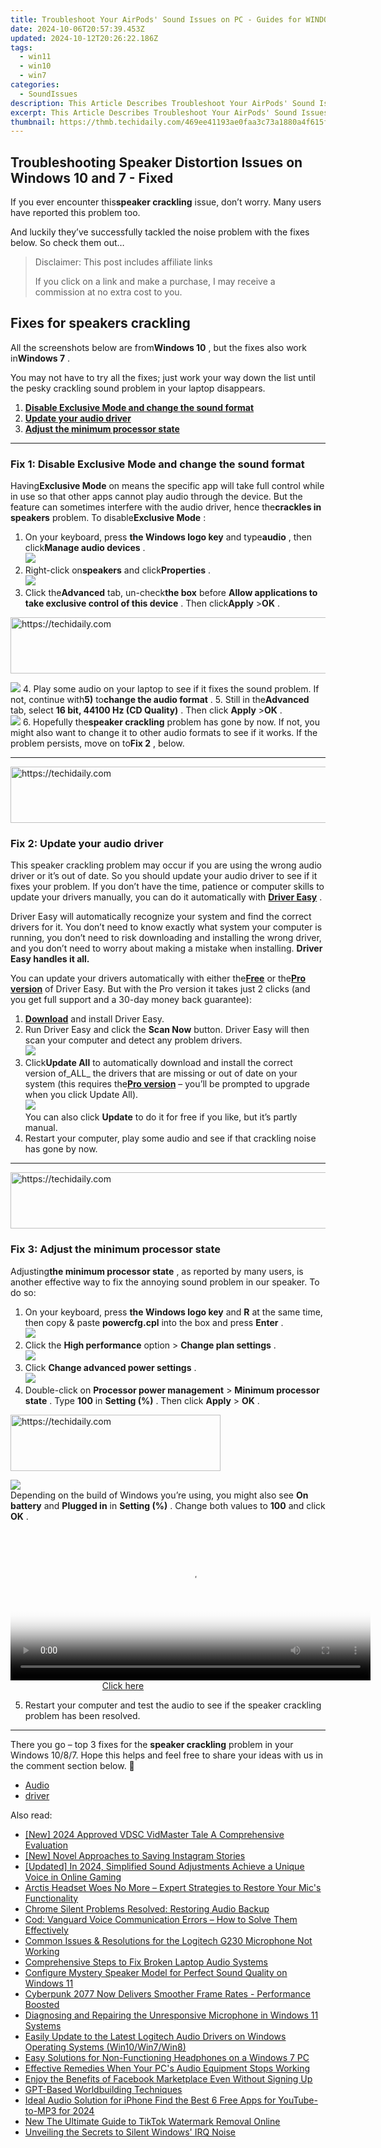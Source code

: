 ```yaml
---
title: Troubleshoot Your AirPods' Sound Issues on PC - Guides for WINDOWS 11/10 Users
date: 2024-10-06T20:57:39.453Z
updated: 2024-10-12T20:26:22.186Z
tags:
  - win11
  - win10
  - win7
categories:
  - SoundIssues
description: This Article Describes Troubleshoot Your AirPods' Sound Issues on PC - Guides for WINDOWS 11/10 Users
excerpt: This Article Describes Troubleshoot Your AirPods' Sound Issues on PC - Guides for WINDOWS 11/10 Users
thumbnail: https://thmb.techidaily.com/469ee41193ae0faa3c73a1880a4f615f10f1abb6364e0dccb7651832a4251dcd.jpg
---
```


## Troubleshooting Speaker Distortion Issues on Windows 10 and 7 - Fixed

If you ever encounter this**speaker crackling** issue, don’t worry. Many users have reported this problem too.

 And luckily they’ve successfully tackled the noise problem with the fixes below. So check them out…

>  Disclaimer: This post includes affiliate links
>
>  If you click on a link and make a purchase, I may receive a commission at no extra cost to you.
>

## Fixes for speakers crackling

 All the screenshots below are from**Windows 10** , but the fixes also work in**Windows 7** .

 You may not have to try all the fixes; just work your way down the list until the pesky crackling sound problem in your laptop disappears.

1. [**Disable Exclusive Mode and change the sound format**](https://tools.techidaily.com/drivereasy/download/)
2. [**Update your audio driver**](https://tools.techidaily.com/drivereasy/download/)
3. [**Adjust the minimum processor state**](https://tools.techidaily.com/drivereasy/download/)

---

### **Fix 1: Disable Exclusive Mode and change the sound format**

 Having**Exclusive Mode** on means the specific app will take full control while in use so that other apps cannot play audio through the device. But the feature can sometimes interfere with the audio driver, hence the**crackles in speakers** problem. To disable**Exclusive Mode** :

1. On your keyboard, press   **the Windows logo key**  and type**audio** , then click**Manage audio devices** .  
![](https://images.drivereasy.com/wp-content/uploads/2018/08/img_5b63fd4f29036.jpg)
2. Right-click on**speakers** and click**Properties** .  
![](https://images.drivereasy.com/wp-content/uploads/2018/08/img_5b63fdf0b0ffe.jpg)
3. Click the**Advanced** tab, un-check**the box** before **Allow applications to take exclusive control of this device** . Then click**Apply** \>**OK** .  

<!-- affiliate ads begin -->
<a href="https://appsumo.8odi.net/c/5597632/2082529/7443" target="_top" id="2082529">
  <img src="//a.impactradius-go.com/display-ad/7443-2082529" border="0" alt="https://techidaily.com" width="728" height="90"/>
</a>
<img height="0" width="0" src="https://appsumo.8odi.net/i/5597632/2082529/7443" style="position:absolute;visibility:hidden;" border="0" />
<!-- affiliate ads end -->

![](https://images.drivereasy.com/wp-content/uploads/2018/08/img_5b64024ef26cc.jpg)
4. Play some audio on your laptop to see if it fixes the sound problem. If not, continue with**5)** to**change the audio format** .
5. Still in the**Advanced** tab, select **16 bit, 44100 Hz (CD Quality)** . Then click **Apply** \>**OK** .  
![](https://images.drivereasy.com/wp-content/uploads/2018/08/img_5b6403e757810.jpg)
6. Hopefully the**speaker crackling** problem has gone by now. If not, you might also want to change it to other audio formats to see if it works. If the problem persists, move on to**Fix 2** , below.

---

<!-- affiliate ads begin -->
<a href="https://appsumo.8odi.net/c/5597632/2075482/7443" target="_top" id="2075482">
  <img src="//a.impactradius-go.com/display-ad/7443-2075482" border="0" alt="https://techidaily.com" width="728" height="90"/>
</a>
<img height="0" width="0" src="https://appsumo.8odi.net/i/5597632/2075482/7443" style="position:absolute;visibility:hidden;" border="0" />
<!-- affiliate ads end -->

### Fix 2: Update your audio driver

 This speaker crackling problem may occur if you are using the wrong audio  driver or it’s out of date. So you should update your audio  driver to see if it fixes your problem. If you don’t have the time, patience or computer skills to update your drivers manually, you can do it automatically with **[Driver Easy](https://tools.techidaily.com/drivereasy/download/)**  .

 Driver Easy will automatically recognize your system and find the correct drivers for it. You don’t need to know exactly what system your computer is running, you don’t need to risk downloading and installing the wrong driver, and you don’t need to worry about making a mistake when installing. **Driver Easy handles it all.**

 You can update your drivers automatically with either the[**Free**](https://tools.techidaily.com/drivereasy/download/) or the[**Pro version**](https://tools.techidaily.com/drivereasy/download/) of Driver Easy. But with the Pro version it takes just 2 clicks (and you get full support and a 30-day money back guarantee):

1. **[Download](https://tools.techidaily.com/drivereasy/download/)**  and install Driver Easy.
2. Run Driver Easy and click the **Scan Now** button. Driver Easy will then scan your computer and detect any problem drivers.  
![](https://images.drivereasy.com/wp-content/uploads/2018/07/img_5b46ffcde1143.jpg)
3. Click**Update All** to automatically download and install the correct version of_ALL_ the drivers that are missing or out of date on your system (this requires the[**Pro version**](https://tools.techidaily.com/drivereasy/download/) – you’ll be prompted to upgrade when you click Update All).  
![](https://images.drivereasy.com/wp-content/uploads/2018/08/img_5b63f1315f608.jpg)  
 You can also click **Update** to do it for free if you like, but it’s partly manual.
4. Restart your computer, play some audio and see if that crackling noise has gone by now.

---

<!-- affiliate ads begin -->
<a href="https://appsumo.8odi.net/c/5597632/2082541/7443" target="_top" id="2082541">
  <img src="//a.impactradius-go.com/display-ad/7443-2082541" border="0" alt="https://techidaily.com" width="728" height="90"/>
</a>
<img height="0" width="0" src="https://appsumo.8odi.net/i/5597632/2082541/7443" style="position:absolute;visibility:hidden;" border="0" />
<!-- affiliate ads end -->

### Fix 3: Adjust **the minimum processor state**

 Adjusting**the minimum processor state** , as reported by many users, is another effective way to fix the annoying sound problem in our speaker. To do so:

1. On your keyboard, press **the Windows logo key**   and **R**   at the same time, then copy & paste **powercfg.cpl**   into the box and press **Enter** .  
![](https://images.drivereasy.com/wp-content/uploads/2018/07/img_5b4c4e6c91572.png)
2. Click the **High performance** option > **Change plan settings** .  
![](https://images.drivereasy.com/wp-content/uploads/2018/08/img_5b612f654c09d.jpg)
3. Click **Change advanced power settings** .  
![](https://images.drivereasy.com/wp-content/uploads/2018/08/img_5b612fc0bbd6e.jpg)
4. Double-click on **Processor power management**  \> **Minimum processor state** . Type **100** in **Setting (%)** . Then click **Apply** \> **OK** .  

<!-- affiliate ads begin -->
<a href="https://aligracehair.sjv.io/c/5597632/2135402/19272" target="_top" id="2135402">
  <img src="//a.impactradius-go.com/display-ad/19272-2135402" border="0" alt="https://techidaily.com" width="336" height="90"/>
</a>
<img height="0" width="0" src="https://aligracehair.sjv.io/i/5597632/2135402/19272" style="position:absolute;visibility:hidden;" border="0" />
<!-- affiliate ads end -->

![](https://images.drivereasy.com/wp-content/uploads/2018/08/img_5b63fa15d798d.jpg)  
 Depending on the build of Windows you’re using, you might also see **On battery** and **Plugged in** in **Setting (%)** . Change both values to **100** and click **OK** .

<!-- affiliate ads begin -->
<span id="1983582">
					<video width="576" height="240" style="cursor:pointer"
           poster="//a.impactradius-go.com/display-clicktoplayimage/1983582.png"
           onclick="if(!this.playClicked){this.play();this.setAttribute('controls',true);this.playClicked=true;}">
	   <source src="//a.impactradius-go.com/display-ad/22993-1983582">
	   <img src="//a.impactradius-go.com/display-clicktoplayimage/1983582.png" style="border: none; height: 100%; width: 100%; object-fit: contain">
	</video>
	<div style="width:360px;text-align:center"><a href="javascript:window.open(decodeURIComponent('https%3A%2F%2Fhomestyler.sjv.io%2Fc%2F5597632%2F1983582%2F22993'), '_blank');void(0);">Click here</a></div>
</span>
<img height="0" width="0" src="https://imp.pxf.io/i/5597632/1983582/22993" style="position:absolute;visibility:hidden;" border="0" />
<!-- affiliate ads end -->

5. Restart your computer and test the audio to see if the speaker crackling problem has been resolved.

---

 There you go – top 3 fixes for the **speaker crackling** problem in your Windows 10/8/7\. Hope this helps and feel free to share your ideas with us in the comment section below. 🙂

* [Audio](https://tools.techidaily.com/drivereasy/download/)
* [driver](https://tools.techidaily.com/drivereasy/download/)

<ins class="adsbygoogle"
     style="display:block"
     data-ad-format="autorelaxed"
     data-ad-client="ca-pub-7571918770474297"
     data-ad-slot="1223367746"></ins>

<ins class="adsbygoogle"
     style="display:block"
     data-ad-client="ca-pub-7571918770474297"
     data-ad-slot="8358498916"
     data-ad-format="auto"
     data-full-width-responsive="true"></ins>

<span class="atpl-alsoreadstyle">Also read:</span>
<div><ul>
<li><a href="https://screen-mirroring-recording.techidaily.com/new-2024-approved-vdsc-vidmaster-tale-a-comprehensive-evaluation/"><u>[New] 2024 Approved VDSC VidMaster Tale A Comprehensive Evaluation</u></a></li>
<li><a href="https://instagram-videos.techidaily.com/new-novel-approaches-to-saving-instagram-stories/"><u>[New] Novel Approaches to Saving Instagram Stories</u></a></li>
<li><a href="https://fox-links.techidaily.com/updated-in-2024-simplified-sound-adjustments-achieve-a-unique-voice-in-online-gaming/"><u>[Updated] In 2024, Simplified Sound Adjustments Achieve a Unique Voice in Online Gaming</u></a></li>
<li><a href="https://sound-issues.techidaily.com/arctis-headset-woes-no-more-expert-strategies-to-restore-your-mics-functionality/"><u>Arctis Headset Woes No More – Expert Strategies to Restore Your Mic's Functionality</u></a></li>
<li><a href="https://sound-issues.techidaily.com/chrome-silent-problems-resolved-restoring-audio-backup/"><u>Chrome Silent Problems Resolved: Restoring Audio Backup</u></a></li>
<li><a href="https://sound-issues.techidaily.com/cod-vanguard-voice-communication-errors-how-to-solve-them-effectively/"><u>Cod: Vanguard Voice Communication Errors – How to Solve Them Effectively</u></a></li>
<li><a href="https://sound-issues.techidaily.com/common-issues-and-resolutions-for-the-logitech-g230-microphone-not-working/"><u>Common Issues & Resolutions for the Logitech G230 Microphone Not Working</u></a></li>
<li><a href="https://sound-issues.techidaily.com/comprehensive-steps-to-fix-broken-laptop-audio-systems/"><u>Comprehensive Steps to Fix Broken Laptop Audio Systems</u></a></li>
<li><a href="https://sound-issues.techidaily.com/configure-mystery-speaker-model-for-perfect-sound-quality-on-windows-11/"><u>Configure Mystery Speaker Model for Perfect Sound Quality on Windows 11</u></a></li>
<li><a href="https://win-able.techidaily.com/cyberpunk-2077-now-delivers-smoother-frame-rates-performance-boosted/"><u>Cyberpunk 2077 Now Delivers Smoother Frame Rates - Performance Boosted</u></a></li>
<li><a href="https://sound-issues.techidaily.com/diagnosing-and-repairing-the-unresponsive-microphone-in-windows-11-systems/"><u>Diagnosing and Repairing the Unresponsive Microphone in Windows 11 Systems</u></a></li>
<li><a href="https://win-amazing.techidaily.com/easily-update-to-the-latest-logitech-audio-drivers-on-windows-operating-systems-win10win7win8/"><u>Easily Update to the Latest Logitech Audio Drivers on Windows Operating Systems (Win10/Win7/Win8)</u></a></li>
<li><a href="https://sound-issues.techidaily.com/easy-solutions-for-non-functioning-headphones-on-a-windows-7-pc/"><u>Easy Solutions for Non-Functioning Headphones on a Windows 7 PC</u></a></li>
<li><a href="https://sound-issues.techidaily.com/effective-remedies-when-your-pcs-audio-equipment-stops-working/"><u>Effective Remedies When Your PC's Audio Equipment Stops Working</u></a></li>
<li><a href="https://some-guidance.techidaily.com/enjoy-the-benefits-of-facebook-marketplace-even-without-signing-up/"><u>Enjoy the Benefits of Facebook Marketplace Even Without Signing Up</u></a></li>
<li><a href="https://tech-revival.techidaily.com/gpt-based-worldbuilding-techniques/"><u>GPT-Based Worldbuilding Techniques</u></a></li>
<li><a href="https://youtube-tips.techidaily.com/-audio-solution-for-iphone-find-the-best-6-free-apps-for-youtube-to-mp3-for-2024/"><u>Ideal Audio Solution for iPhone Find the Best 6 Free Apps for YouTube-to-MP3 for 2024</u></a></li>
<li><a href="https://ai-driven-video-production.techidaily.com/new-the-ultimate-guide-to-tiktok-watermark-removal-online/"><u>New The Ultimate Guide to TikTok Watermark Removal Online</u></a></li>
<li><a href="https://win11.techidaily.com/unveiling-the-secrets-to-silent-windows-irq-noise/"><u>Unveiling the Secrets to Silent Windows' IRQ Noise</u></a></li>
</ul></div>

